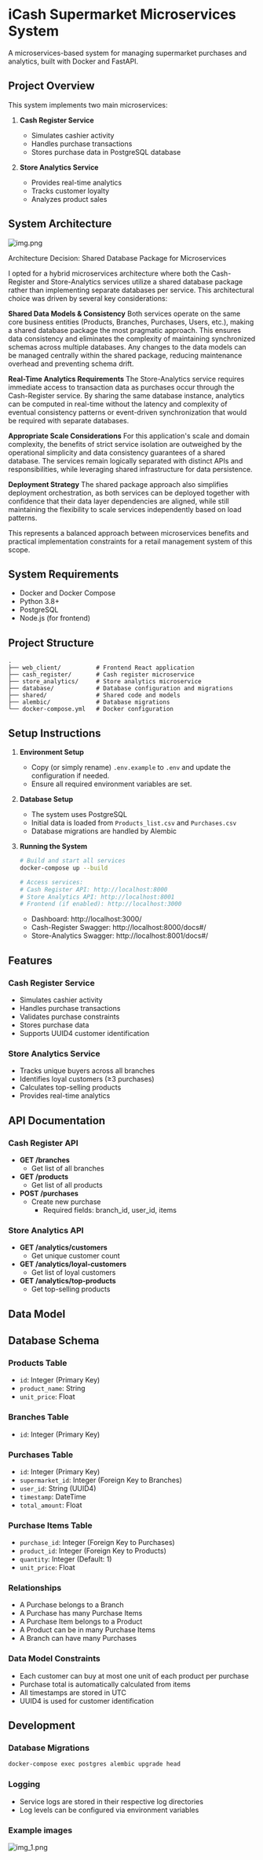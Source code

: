 # iCash Supermarket Microservices System

A microservices-based system for managing supermarket purchases and analytics, built with Docker and FastAPI.

## Project Overview

This system implements two main microservices:

1. **Cash Register Service**
    - Simulates cashier activity
    - Handles purchase transactions
    - Stores purchase data in PostgreSQL database

2. **Store Analytics Service**
    - Provides real-time analytics
    - Tracks customer loyalty
    - Analyzes product sales



## System Architecture

![img.png](img.png)

Architecture Decision: Shared Database Package for Microservices

I opted for a hybrid microservices architecture where both the Cash-Register and Store-Analytics services utilize a shared database package rather than implementing separate databases per service. This architectural choice was driven by several key considerations:

**Shared Data Models & Consistency**
Both services operate on the same core business entities (Products, Branches, Purchases, Users, etc.), making a shared database package the most pragmatic approach. This ensures data consistency and eliminates the complexity of maintaining synchronized schemas across multiple databases. Any changes to the data models can be managed centrally within the shared package, reducing maintenance overhead and preventing schema drift.

**Real-Time Analytics Requirements**
The Store-Analytics service requires immediate access to transaction data as purchases occur through the Cash-Register service. By sharing the same database instance, analytics can be computed in real-time without the latency and complexity of eventual consistency patterns or event-driven synchronization that would be required with separate databases.

**Appropriate Scale Considerations**
For this application's scale and domain complexity, the benefits of strict service isolation are outweighed by the operational simplicity and data consistency guarantees of a shared database. The services remain logically separated with distinct APIs and responsibilities, while leveraging shared infrastructure for data persistence.

**Deployment Strategy**
The shared package approach also simplifies deployment orchestration, as both services can be deployed together with confidence that their data layer dependencies are aligned, while still maintaining the flexibility to scale services independently based on load patterns.

This represents a balanced approach between microservices benefits and practical implementation constraints for a retail management system of this scope.

## System Requirements

- Docker and Docker Compose
- Python 3.8+
- PostgreSQL
- Node.js (for frontend)

## Project Structure

```
.
├── web_client/          # Frontend React application
├── cash_register/       # Cash register microservice
├── store_analytics/     # Store analytics microservice
├── database/            # Database configuration and migrations
├── shared/              # Shared code and models
├── alembic/             # Database migrations
└── docker-compose.yml   # Docker configuration
```

## Setup Instructions

1. **Environment Setup**
    - Copy (or simply rename) `.env.example` to `.env` and update the configuration if needed.
    - Ensure all required environment variables are set.

2. **Database Setup**
    - The system uses PostgreSQL
    - Initial data is loaded from `Products_list.csv` and `Purchases.csv`
    - Database migrations are handled by Alembic

3. **Running the System**
   ```bash
   # Build and start all services
   docker-compose up --build
   
   # Access services:
   # Cash Register API: http://localhost:8000
   # Store Analytics API: http://localhost:8001
   # Frontend (if enabled): http://localhost:3000
   ```
   - Dashboard: http://localhost:3000/
   - Cash-Register Swagger: http://localhost:8000/docs#/
   - Store-Analytics Swagger: http://localhost:8001/docs#/

## Features

### Cash Register Service

- Simulates cashier activity
- Handles purchase transactions
- Validates purchase constraints
- Stores purchase data
- Supports UUID4 customer identification

### Store Analytics Service

- Tracks unique buyers across all branches
- Identifies loyal customers (≥3 purchases)
- Calculates top-selling products
- Provides real-time analytics

## API Documentation

### Cash Register API

- **GET /branches**
    - Get list of all branches
- **GET /products**
    - Get list of all products
- **POST /purchases**
    - Create new purchase
        - Required fields: branch_id, user_id, items

### Store Analytics API

- **GET /analytics/customers**
    - Get unique customer count
- **GET /analytics/loyal-customers**
    - Get list of loyal customers
- **GET /analytics/top-products**
    - Get top-selling products

## Data Model

## Database Schema

### Products Table

- `id`: Integer (Primary Key)
- `product_name`: String
- `unit_price`: Float

### Branches Table

- `id`: Integer (Primary Key)

### Purchases Table

- `id`: Integer (Primary Key)
- `supermarket_id`: Integer (Foreign Key to Branches)
- `user_id`: String (UUID4)
- `timestamp`: DateTime
- `total_amount`: Float

### Purchase Items Table

- `purchase_id`: Integer (Foreign Key to Purchases)
- `product_id`: Integer (Foreign Key to Products)
- `quantity`: Integer (Default: 1)
- `unit_price`: Float

### Relationships

- A Purchase belongs to a Branch
- A Purchase has many Purchase Items
- A Purchase Item belongs to a Product
- A Product can be in many Purchase Items
- A Branch can have many Purchases

### Data Model Constraints

- Each customer can buy at most one unit of each product per purchase
- Purchase total is automatically calculated from items
- All timestamps are stored in UTC
- UUID4 is used for customer identification

## Development

### Database Migrations

```bash
docker-compose exec postgres alembic upgrade head
```

### Logging

- Service logs are stored in their respective log directories
- Log levels can be configured via environment variables

### Example images
![img_1.png](img_1.png)